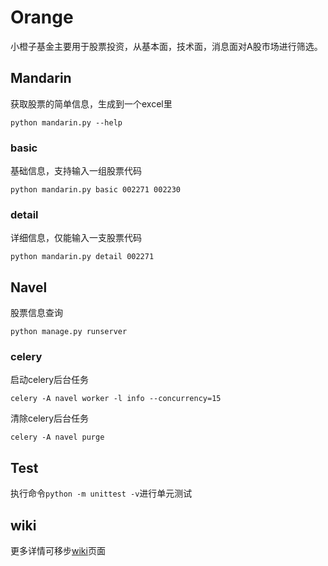 # Orange

小橙子基金主要用于股票投资，从基本面，技术面，消息面对A股市场进行筛选。

## Mandarin

获取股票的简单信息，生成到一个excel里

`python mandarin.py --help`

### basic

基础信息，支持输入一组股票代码

`python mandarin.py basic 002271 002230`

### detail

详细信息，仅能输入一支股票代码

`python mandarin.py detail 002271`

## Navel

股票信息查询

`python manage.py runserver`

### celery

启动celery后台任务

`celery -A navel worker -l info --concurrency=15`

清除celery后台任务

`celery -A navel purge`

## Test

执行命令`python -m unittest -v`进行单元测试

## wiki

更多详情可移步[wiki](https://github.com/flychensc/orange/wiki)页面
